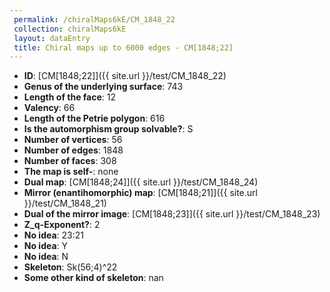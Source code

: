 ```yaml
--- 
 permalink: /chiralMaps6kE/CM_1848_22 
 collection: chiralMaps6kE
 layout: dataEntry
 title: Chiral maps up to 6000 edges - CM[1848;22]
---
```


- **ID**: [CM[1848;22]]({{ site.url }}/test/CM_1848_22)
- **Genus of the underlying surface**: 743
- **Length of the face**: 12
- **Valency**: 66
- **Length of the Petrie polygon**: 616
- **Is the automorphism group solvable?**: S
- **Number of vertices**: 56
- **Number of edges**: 1848
- **Number of faces**: 308
- **The map is self-**: none
- **Dual map**: [CM[1848;24]]({{ site.url }}/test/CM_1848_24)
- **Mirror (enantihomorphic) map**: [CM[1848;21]]({{ site.url }}/test/CM_1848_21)
- **Dual of the mirror image**: [CM[1848;23]]({{ site.url }}/test/CM_1848_23)
- **Z_q-Exponent?**: 2
- **No idea**:  23:21
- **No idea**: Y
- **No idea**: N
- **Skeleton**: Sk(56;4)^22
- **Some other kind of skeleton**: nan
